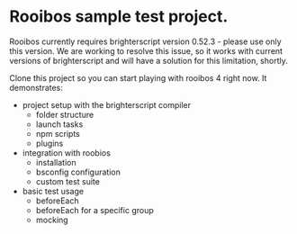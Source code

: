 # Rooibos sample test project.

Rooibos currently requires brighterscript version 0.52.3 - please use only this version. We are working to resolve this issue, so it works with current versions of brighterscript and will have a solution for this limitation, shortly.

Clone this project so you can start playing with rooibos 4 right now. It demonstrates:

 - project setup with the brighterscript compiler
   - folder structure
   - launch tasks
   - npm scripts
   - plugins
 - integration with roobios
   - installation
   - bsconfig configuration
   - custom test suite
 - basic test usage
   - beforeEach
   - beforeEach for a specific group
   - mocking



